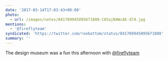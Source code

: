 ```yaml
---
date: '2017-03-14T17:03:43+00:00'
photo:
  - url: /images/notes/841709945095671808-C65ajN4WcAE-dl9.jpg
mentions:
  - '@fireflyteam'
syndicated: 'https://twitter.com/roobottom/status/841709945095671808'
summary: ''
---
```

The design museum was a fun this afternoon with [@fireflyteam](https://twitter.com/@fireflyteam) 
